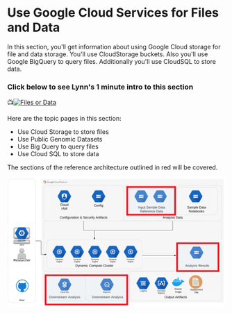 # Use Google Cloud Services for Files and Data

In this section, you'll get information about using Google Cloud storage for file and data storage.  You'll use CloudStorage buckets.  Also you'll use Google BigQuery to query files.  Additionally you'll use CloudSQL to store data.

### Click below to see Lynn's 1 minute intro to this section  
📺[![Files or Data](http://img.youtube.com/vi/o5EpSQ43myQ/0.jpg)](http://www.youtube.com/watch?v=o5EpSQ43myQ "Intro GCP Services for Files and Data ")

Here are the topic pages in this section:

- Use Cloud Storage to store files
- Use Public Genomic Datasets
- Use Big Query to query files
- Use Cloud SQL to store data

The sections of the reference architecture outlined in red will be covered.

[![gcp-files](/images/files.png)]()